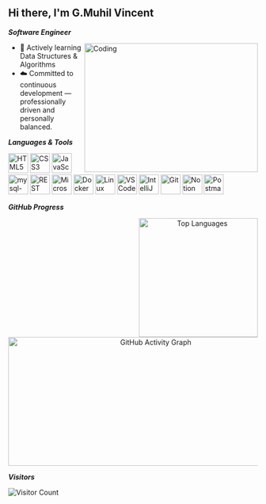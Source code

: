 ## Hi there, I'm G.Muhil Vincent

***Software Engineer***

<img align="right" alt="Coding" width="350" height="260" src="https://cdn.dribbble.com/users/1162077/screenshots/3848914/programmer.gif">

- 🌱 Actively learning Data Structures & Algorithms 
- ☁️ Committed to continuous development — professionally driven and personally balanced.



***Languages & Tools***

<p align="left">
  <img title="HTML5" height="40" src="https://img.icons8.com/color/48/000000/html-5.png" />
  <img title="CSS3" height="40" src="https://img.icons8.com/color/48/000000/css3.png" />
  <img title="JavaScript" height="40" src="https://img.icons8.com/color/48/000000/javascript.png" />
  <img title="Mysql" height="40" src="https://img.icons8.com/color/48/mysql-logo.png" alt="mysql-logo"/>
  <img title="REST APIs" height="40" src="https://img.icons8.com/nolan/64/api-settings.png" />
  <img title="Microservices" height="40" src="https://img.icons8.com/external-soft-fill-juicy-fish/60/external-microservice-microservices-soft-fill-soft-fill-juicy-fish.png" />
  <img title="Docker" height="40" src="https://img.icons8.com/fluency/48/docker.png" />
  <img title="Linux" height="40" src="https://img.icons8.com/color/48/linux--v1.png" />
  <img title="VS Code" height="40" src="https://img.icons8.com/color/48/visual-studio-code-2019.png" />
  <img title="IntelliJ IDEA" height="40" src="https://img.icons8.com/color/48/intellij-idea.png" />
  <img title="Git" height="40" src="https://img.icons8.com/color/50/git.png" />
  <img title="Notion" height="40" src="https://img.icons8.com/color/48/notion--v1.png" />
  <img title="Postman" height="40" src="https://img.icons8.com/dusk/64/postman-api.png" />
</p>

***GitHub Progress***
<div align="center">
  <img align="right" src="https://github-readme-stats.vercel.app/api/top-langs/?username=yerus1&layout=compact&langs_count=8&theme=github_dark&hide_border=true&text_color=ffffff&title_color=ffffff" alt="Top Languages" width="240" />
  <img src="https://github-readme-activity-graph.vercel.app/graph?username=yerus1&bg_color=000000&color=ffffff&line=04ff00&point=ffffff&area=true&hide_border=true" 
       alt="GitHub Activity Graph" width="580" height="260" />
</div>


***Visitors***  

![Visitor Count](https://profile-counter.glitch.me/yerus1/count.svg)




